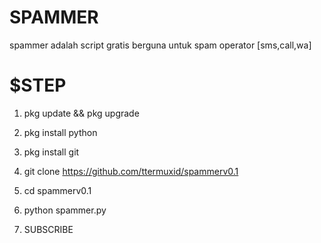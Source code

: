 # SPAMMER
spammer adalah script gratis berguna untuk spam operator [sms,call,wa]

# $STEP 

1. pkg update && pkg upgrade

2. pkg install python

3. pkg install git

4. git clone https://github.com/ttermuxid/spammerv0.1

5. cd spammerv0.1

6. python spammer.py

7. SUBSCRIBE